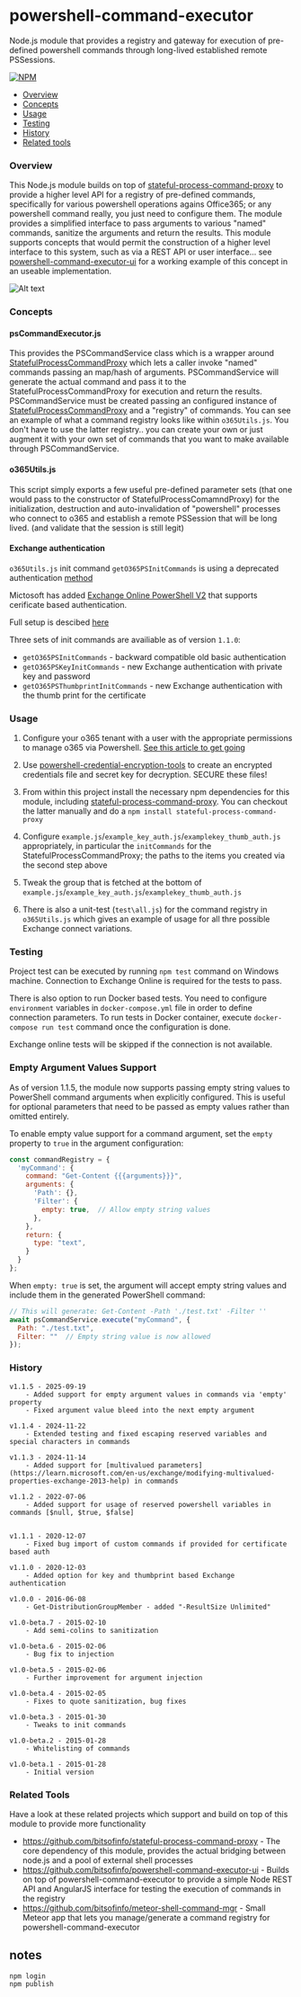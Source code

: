 # powershell-command-executor

Node.js module that provides a registry and gateway for execution of pre-defined powershell commands through long-lived established remote PSSessions.

[![NPM](https://nodei.co/npm/powershell-command-executor.png?downloads=true&downloadRank=true&stars=true)](https://nodei.co/npm/powershell-command-executor/)

* [Overview](#overview)
* [Concepts](#concepts)
* [Usage](#usage)
* [Testing](#testing)
* [History](#history)
* [Related tools](#related)

### <a name="overview"></a>Overview

This Node.js module builds on top of [stateful-process-command-proxy](https://github.com/bitsofinfo/stateful-process-command-proxy) to provide a higher level API for a registry of pre-defined commands, specifically for various powershell operations agains Office365; or any powershell command really, you just need to configure them. The module provides a simplified interface to pass arguments to various "named" commands, sanitize the arguments and return the results. This module supports concepts that would permit the construction of a higher level interface to this system, such as via a REST API or user interface... see [powershell-command-executor-ui](https://github.com/bitsofinfo/powershell-command-executor-ui) for a working example of this concept in an useable implementation.

![Alt text](/diagram1.png "Diagram1")

### <a name="concepts"></a>Concepts

#### psCommandExecutor.js

This provides the PSCommandService class which is a wrapper around [StatefulProcessCommandProxy](https://github.com/bitsofinfo/stateful-process-command-proxy) which lets a caller invoke "named" commands passing an map/hash of arguments. PSCommandService will generate the actual command and pass it to the StatefulProcessCommandProxy for execution and return the results. PSCommandService must be created passing an configured instance of [StatefulProcessCommandProxy](https://github.com/bitsofinfo/stateful-process-command-proxy) and a "registry" of commands. You can see an example of what a command registry looks like within ```o365Utils.js```. You don't have to use the latter registry.. you can create your own or just augment it with your own set of commands that you want to make available through PSCommandService.

#### o365Utils.js

This script simply exports a few useful pre-defined parameter sets (that one would pass to the constructor of StatefulProcessComamndProxy) for the initialization, destruction and auto-invalidation of "powershell" processes who connect to o365 and establish a remote PSSession that will be long lived. (and validate that the session is still legit)

#### Exchange authentication

`o365Utils.js` init command `getO365PSInitCommands` is using a deprecated authentication [method](https://techcommunity.microsoft.com/t5/exchange-team-blog/modern-auth-and-unattended-scripts-in-exchange-online-powershell/ba-p/1497387)

Mictosoft has added [Exchange Online PowerShell V2](https://techcommunity.microsoft.com/t5/exchange-team-blog/announcing-general-availability-of-the-exchange-online/ba-p/1436623) that supports cerificate based authentication.

Full setup is descibed [here](https://adamtheautomator.com/exchange-online-powershell-mfa/)

Three sets of init commands are availiable as of version `1.1.0`:

* `getO365PSInitCommands` - backward compatible old basic authentication
* `getO365PSKeyInitCommands` - new Exchange authentication with private key and password
* `getO365PSThumbprintInitCommands` - new Exchange authentication with the thumb print for the certificate

### <a name="usage"></a>Usage

1) Configure your o365 tenant with a user with the appropriate permissions to manage o365 via Powershell. [See this article to get going](https://bitsofinfo.wordpress.com/2015/01/06/configuring-powershell-for-azure-ad-and-o365-exchange-management/)

2) Use [powershell-credential-encryption-tools](https://github.com/bitsofinfo/powershell-credential-encryption-tools) to create an encrypted credentials file and secret key for decryption. SECURE these files!

3) From within this project install the necessary npm dependencies for this module, including [stateful-process-command-proxy](https://github.com/bitsofinfo/stateful-process-command-proxy). You can checkout the latter manually and do a ```npm install stateful-process-command-proxy```

4) Configure ```example.js```/```example_key_auth.js```/```examplekey_thumb_auth.js``` appropriately, in particular the ```initCommands``` for the StatefulProcessCommandProxy; the paths to the items you created via the second step above

5) Tweak the group that is fetched at the bottom of ```example.js```/```example_key_auth.js```/```examplekey_thumb_auth.js```

7) There is also a unit-test (```test\all.js```) for the command registry in ```o365Utils.js``` which gives an example of usage for all thre possible Exchange connect variations.

### <a id="testing"></a>Testing 
Project test can be executed by running `npm test` command on Windows machine. Connection to Exchange Online is required for the tests to pass.

There is also option to run Docker based tests. You need to configure `environment` variables in `docker-compose.yml` file in order to define connection parameters. To run tests in Docker container, execute `docker-compose run test` command once the configuration is done.

Exchange online tests will be skipped if the connection is not available.

### Empty Argument Values Support

As of version 1.1.5, the module now supports passing empty string values to PowerShell command arguments when explicitly configured. This is useful for optional parameters that need to be passed as empty values rather than omitted entirely.

To enable empty value support for a command argument, set the `empty` property to `true` in the argument configuration:

```javascript
const commandRegistry = {
  'myCommand': {
    command: "Get-Content {{{arguments}}}",
    arguments: {
      'Path': {},
      'Filter': {
        empty: true,  // Allow empty string values
      },
    },
    return: {
      type: "text",
    }
  }
};
```

When `empty: true` is set, the argument will accept empty string values and include them in the generated PowerShell command:

```javascript
// This will generate: Get-Content -Path './test.txt' -Filter ''
await psCommandService.execute("myCommand", {
  Path: "./test.txt",
  Filter: ""  // Empty string value is now allowed
});
```



### <a id="history"></a>History

```
v1.1.5 - 2025-09-19
    - Added support for empty argument values in commands via 'empty' property
    - Fixed argument value bleed into the next empty argument

v1.1.4 - 2024-11-22
    - Extended testing and fixed escaping reserved variables and special characters in commands

v1.1.3 - 2024-11-14
    - Added support for [multivalued parameters](https://learn.microsoft.com/en-us/exchange/modifying-multivalued-properties-exchange-2013-help) in commands

v1.1.2 - 2022-07-06
    - Added support for usage of reserved powershell variables in commands [$null, $true, $false]


v1.1.1 - 2020-12-07
    - Fixed bug import of custom commands if provided for certificate based auth

v1.1.0 - 2020-12-03
    - Added option for key and thumbprint based Exchange authentication

v1.0.0 - 2016-06-08
    - Get-DistributionGroupMember - added "-ResultSize Unlimited"

v1.0-beta.7 - 2015-02-10
    - Add semi-colins to sanitization

v1.0-beta.6 - 2015-02-06
    - Bug fix to injection

v1.0-beta.5 - 2015-02-06
    - Further improvement for argument injection

v1.0-beta.4 - 2015-02-05
    - Fixes to quote sanitization, bug fixes

v1.0-beta.3 - 2015-01-30
    - Tweaks to init commands

v1.0-beta.2 - 2015-01-28
    - Whitelisting of commands

v1.0-beta.1 - 2015-01-28
    - Initial version
```

### <a id="related"></a>Related Tools

Have a look at these related projects which support and build on top of this module to provide more functionality

* https://github.com/bitsofinfo/stateful-process-command-proxy - The core dependency of this module, provides the actual bridging between node.js and a pool of external shell processes
* https://github.com/bitsofinfo/powershell-command-executor-ui - Builds on top of powershell-command-executor to provide a simple Node REST API and AngularJS interface for testing the execution of commands in the registry
* https://github.com/bitsofinfo/meteor-shell-command-mgr - Small Meteor app that lets you manage/generate a command registry for powershell-command-executor

## notes

```
npm login
npm publish
```
